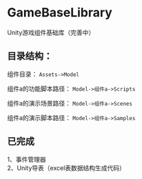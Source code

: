 # GameBaseLibrary
Unity游戏组件基础库（完善中）

## 目录结构：
组件目录：
```Assets->Model```

组件a的功能脚本路径：
```Model->组件a->Scripts```

组件a的演示场景路径：
```Model->组件a->Scenes```

组件a的演示脚本路径：
```Model->组件a->Samples```

## 已完成

1、事件管理器  
2、Unity导表（excel表数据结构生成代码）  
